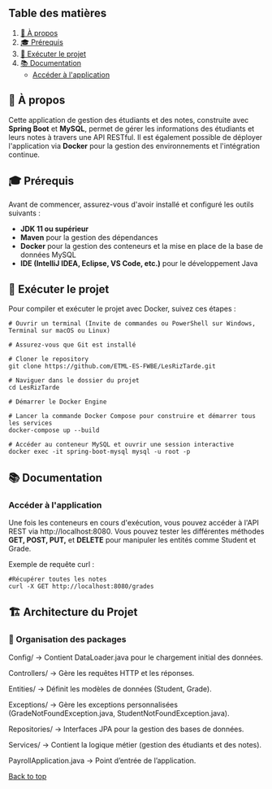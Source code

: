 ## Table des matières

1. [🚀 À propos](#-à-propos)
2. [🎓 Prérequis](#-prérequis)
3. [📝 Exécuter le projet](#-exécuter-le-projet)
4. [📚 Documentation](#-documentation)
    - [Accéder à l'application](#accéder-à-lapplication)


## 🚀 À propos

Cette application de gestion des étudiants et des notes, construite avec **Spring Boot** et **MySQL**, permet de gérer les informations des étudiants et leurs notes à travers une API RESTful. Il est également possible de déployer l'application via **Docker** pour la gestion des environnements et l'intégration continue.


## 🎓 Prérequis
Avant de commencer, assurez-vous d'avoir installé et configuré les outils suivants :

- **JDK 11 ou supérieur**
- **Maven** pour la gestion des dépendances
- **Docker** pour la gestion des conteneurs et la mise en place de la base de données MySQL
- **IDE (IntelliJ IDEA, Eclipse, VS Code, etc.)** pour le développement Java


## 📝 Exécuter le projet

Pour compiler et exécuter le projet avec Docker, suivez ces étapes :

```shell
# Ouvrir un terminal (Invite de commandes ou PowerShell sur Windows, Terminal sur macOS ou Linux)

# Assurez-vous que Git est installé

# Cloner le repository
git clone https://github.com/ETML-ES-FWBE/LesRizTarde.git

# Naviguer dans le dossier du projet
cd LesRizTarde

# Démarrer le Docker Engine

# Lancer la commande Docker Compose pour construire et démarrer tous les services
docker-compose up --build

# Accéder au conteneur MySQL et ouvrir une session interactive
docker exec -it spring-boot-mysql mysql -u root -p

```

## 📚 Documentation

### Accéder à l'application
Une fois les conteneurs en cours d'exécution, vous pouvez accéder à l'API REST via http://localhost:8080. Vous pouvez tester les différentes méthodes **GET, POST, PUT,** et **DELETE** pour manipuler les entités comme Student et Grade.

Exemple de requête curl :
```shell
#Récupérer toutes les notes
curl -X GET http://localhost:8080/grades
```

## 🏗 Architecture du Projet

### 📂 Organisation des packages
Config/ → Contient DataLoader.java pour le chargement initial des données.

Controllers/ → Gère les requêtes HTTP et les réponses.

Entities/ → Définit les modèles de données (Student, Grade).

Exceptions/ → Gère les exceptions personnalisées (GradeNotFoundException.java, StudentNotFoundException.java).

Repositories/ → Interfaces JPA pour la gestion des bases de données.

Services/ → Contient la logique métier (gestion des étudiants et des notes).

PayrollApplication.java → Point d’entrée de l’application.

[Back to top](#top)